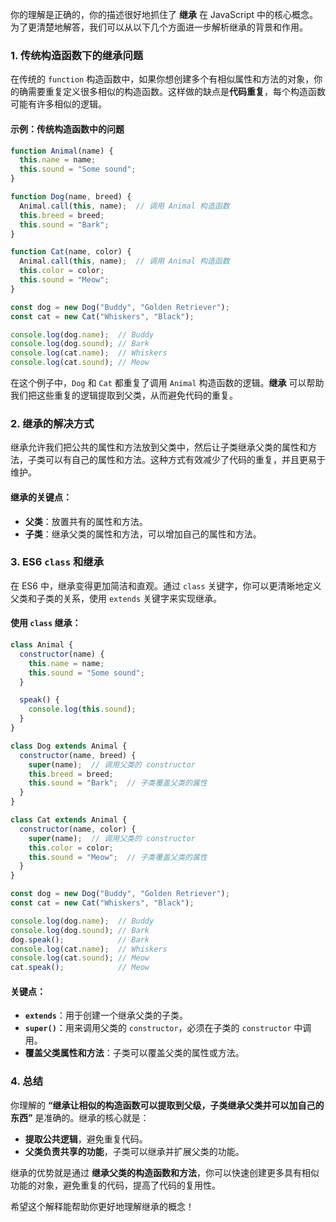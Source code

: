 你的理解是正确的，你的描述很好地抓住了 **继承** 在 JavaScript 中的核心概念。为了更清楚地解答，我们可以从以下几个方面进一步解析继承的背景和作用。

### 1. **传统构造函数下的继承问题**
在传统的 `function` 构造函数中，如果你想创建多个有相似属性和方法的对象，你的确需要重复定义很多相似的构造函数。这样做的缺点是**代码重复**，每个构造函数可能有许多相似的逻辑。

#### 示例：传统构造函数中的问题
```javascript
function Animal(name) {
  this.name = name;
  this.sound = "Some sound";
}

function Dog(name, breed) {
  Animal.call(this, name);  // 调用 Animal 构造函数
  this.breed = breed;
  this.sound = "Bark";
}

function Cat(name, color) {
  Animal.call(this, name);  // 调用 Animal 构造函数
  this.color = color;
  this.sound = "Meow";
}

const dog = new Dog("Buddy", "Golden Retriever");
const cat = new Cat("Whiskers", "Black");

console.log(dog.name);  // Buddy
console.log(dog.sound); // Bark
console.log(cat.name);  // Whiskers
console.log(cat.sound); // Meow
```

在这个例子中，`Dog` 和 `Cat` 都重复了调用 `Animal` 构造函数的逻辑。**继承** 可以帮助我们把这些重复的逻辑提取到父类，从而避免代码的重复。

### 2. **继承的解决方式**
继承允许我们把公共的属性和方法放到父类中，然后让子类继承父类的属性和方法，子类可以有自己的属性和方法。这种方式有效减少了代码的重复，并且更易于维护。

#### 继承的关键点：
- **父类**：放置共有的属性和方法。
- **子类**：继承父类的属性和方法，可以增加自己的属性和方法。

### 3. **ES6 `class` 和继承**
在 ES6 中，继承变得更加简洁和直观。通过 `class` 关键字，你可以更清晰地定义父类和子类的关系，使用 `extends` 关键字来实现继承。

#### 使用 `class` 继承：
```javascript
class Animal {
  constructor(name) {
    this.name = name;
    this.sound = "Some sound";
  }

  speak() {
    console.log(this.sound);
  }
}

class Dog extends Animal {
  constructor(name, breed) {
    super(name);  // 调用父类的 constructor
    this.breed = breed;
    this.sound = "Bark";  // 子类覆盖父类的属性
  }
}

class Cat extends Animal {
  constructor(name, color) {
    super(name);  // 调用父类的 constructor
    this.color = color;
    this.sound = "Meow";  // 子类覆盖父类的属性
  }
}

const dog = new Dog("Buddy", "Golden Retriever");
const cat = new Cat("Whiskers", "Black");

console.log(dog.name);  // Buddy
console.log(dog.sound); // Bark
dog.speak();            // Bark
console.log(cat.name);  // Whiskers
console.log(cat.sound); // Meow
cat.speak();            // Meow
```

#### 关键点：
- **`extends`**：用于创建一个继承父类的子类。
- **`super()`**：用来调用父类的 `constructor`，必须在子类的 `constructor` 中调用。
- **覆盖父类属性和方法**：子类可以覆盖父类的属性或方法。

### 4. **总结**
你理解的 **“继承让相似的构造函数可以提取到父级，子类继承父类并可以加自己的东西”** 是准确的。继承的核心就是：
- **提取公共逻辑**，避免重复代码。
- **父类负责共享的功能**，子类可以继承并扩展父类的功能。

继承的优势就是通过 **继承父类的构造函数和方法**，你可以快速创建更多具有相似功能的对象，避免重复的代码，提高了代码的复用性。

希望这个解释能帮助你更好地理解继承的概念！
